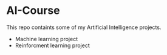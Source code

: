 # AI-Course
This repo containts some of my Artificial Intelligence projects.
* Machine learning project
* Reinforcment learning project
